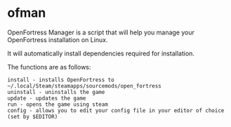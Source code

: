 # ofman

OpenFortress Manager is a script that will help you manage your OpenFortress installation on Linux.

It will automatically install dependencies required for installation. 

The functions are as follows:

```
install - installs OpenFortress to ~/.local/Steam/steamapps/sourcemods/open_fortress
uninstall - uninstalls the game
update - updates the game
run - opens the game using steam
config - allows you to edit your config file in your editor of choice (set by $EDITOR)
```